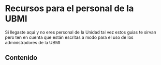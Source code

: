# Recursos para el personal de la UBMI

Si llegaste aqui y no eres personal de la Unidad tal vez estos guias te sirvan pero ten en cuenta que están escritas a modo para el uso de los administradores de la UBMI

## Contenido

